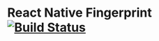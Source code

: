 # React Native Fingerprint [![Build Status](https://travis-ci.org/piotrdubiel/react-native-fingerprint.svg?branch=master)](https://travis-ci.org/piotrdubiel/react-native-fingerprint) 
